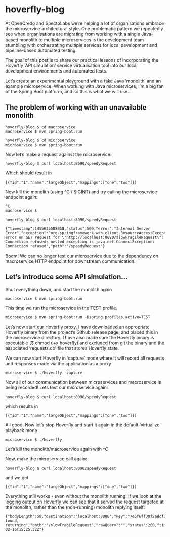 # hoverfly-blog

At OpenCredo and SpectoLabs we’re helping a lot of organisations embrace the microservice architectural style. One problematic pattern we repeatedly see when organisations are migrating from working with a single Java-based monolith to multiple microservices is the development team stumbling with orchestrating multiple services for local development and pipeline-based automated testing. 

The goal of this post is to share our practical lessons of incorporating the Hoverfly ‘API simulation’ service virtualisation tool into our local development environments and automated tests.

Let’s create an experimental playground with a fake Java ‘monolith’ and an example microservice. When working with Java microservices, I’m a big fan of the Spring Boot platform, and so this is what we will use...

## The problem of working with an unavailable monolith

```
hoverfly-blog $ cd macroservice
macroservice $ mvn spring-boot:run
```

```
hoverfly-blog $ cd microservice
microservice $ mvn spring-boot:run
```

Now let’s make a request against the microservice:


```
hoverfly-blog $ curl localhost:8090/speedyRequest
```
Which should result in

```
[{"id":"1","name":"largeObject","mappings":["one","two"]}]
```

Now kill the monolith (using ^C / SIGINT) and try calling the microservice endpoint again:
```
^C
macroservice $
```

```
hoverfly-blog $ curl localhost:8090/speedyRequest
```
```
{"timestamp":1455635508958,"status":500,"error":"Internal Server Error","exception":"org.springframework.web.client.ResourceAccessException","message":"I/O error on GET request for \"http://localhost:8080/slowFragileRequest\": Connection refused; nested exception is java.net.ConnectException: Connection refused","path":"/speedyRequest"}
```

Boom! We can no longer test our microservice due to the dependency on macroservice HTTP endpoint for downstream communication.

## Let’s introduce some API simulation...

Shut everything down, and start the monolith again

```
macroservice $ mvn spring-boot:run
```

This time we run the microservice in the TEST profile. 

```
microservice $ mvn spring-boot:run -Dspring.profiles.active=TEST
```

Let’s now start our Hoverfly proxy. I have downloaded an appropriate Hoverfly binary from the project’s Github release page, and placed this in the microservice directory. I have also made sure the Hoverfly binary is executable ($ chmod u+x hoverfly) and excluded from git the binary and the associated ‘requests.db’ file that stores Hoverfly state.

We can now start Hoverfly in ‘capture’ mode where it will record all requests and responses made via the application as a proxy
```
microservice $ ./hoverfly -capture
```
Now all of our communication between microservices and macroservice is being recorded! Lets test our microservice again:
```
hoverfly-blog $ curl localhost:8090/speedyRequest
```
which results in 
```
[{"id":"1","name":"largeObject","mappings":["one","two"]}]
```

All good. Now let’s stop Hoverfly and start it again in the default ‘virtualize’ playback mode
```
microservice $ ./hoverfly
```
Let’s kill the monolith/macroservice again with ^C

Now, make the microservice call again:

```
hoverfly-blog $ curl localhost:8090/speedyRequest
```

and we get 
```
[{"id":"1","name":"largeObject","mappings":["one","two"]}]
```

Everything still works - even without the monolith running! If we look at the logging output on Hoverfly we can see that it served the request targeted at the monolith, rather than the (non-running) monolith replying itself:
```
{"bodyLength":58,"destination":"localhost:8080","key":"7e5f6ff30f2adcf5d402e7bbbaf632db","level":"info","method":"GET","middleware":"","mode":"virtualize","msg":"Response found, returning","path":"/slowFragileRequest","rawQuery":"","status":200,"time":"2016-02-16T15:25:32Z"}
```
